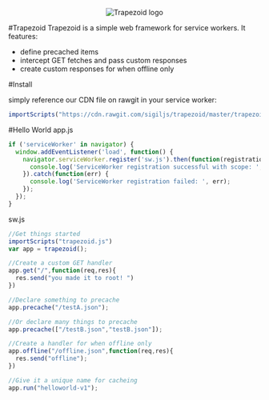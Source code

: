<p align="center">
  <img src="https://upload.wikimedia.org/wikipedia/commons/b/b7/Isosceles_trapezoid.jpg" alt="Trapezoid logo"/>
</p>

#Trapezoid
Trapezoid is a simple web framework for service workers. It features:
* define precached items
* intercept GET fetches and pass custom responses
* create custom responses for when offline only

#Install

simply reference our CDN file on rawgit in your service worker:
```javascript
importScripts("https://cdn.rawgit.com/sigiljs/trapezoid/master/trapezoid.js")
```

#Hello World
app.js
```javascript
if ('serviceWorker' in navigator) {
  window.addEventListener('load', function() {
    navigator.serviceWorker.register('sw.js').then(function(registration) {
      console.log('ServiceWorker registration successful with scope: ', registration.scope);
    }).catch(function(err) {
      console.log('ServiceWorker registration failed: ', err);
    });
  });
}
```

sw.js
```javascript
//Get things started
importScripts("trapezoid.js")
var app = trapezoid();

//Create a custom GET handler
app.get("/",function(req,res){
  res.send("you made it to root! ")
})

//Declare something to precache
app.precache("/testA.json");

//Or declare many things to precache
app.precache(["/testB.json","testB.json"]);

//Create a handler for when offline only
app.offline("/offline.json",function(req,res){
  res.send("offline");
})

//Give it a unique name for cacheing
app.run("helloworld-v1");
```

